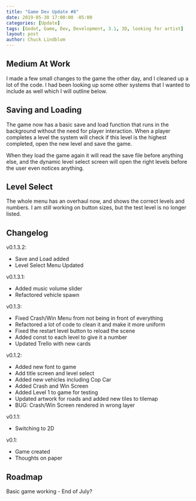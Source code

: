 ```yaml
---
title: "Game Dev Update #8"
date: 2019-05-30 17:00:00 -05:00
categories: [Update]
tags: [Godot, Game, Dev, Development, 3.1, 3D, looking for artist]
layout: post
author: Chuck Lindblom
---
```


## Medium At Work

I made a few small changes to the game the other day, and I cleaned up a lot of the code. I had been looking up some other systems that I wanted to include as well which I will outline below.

## Saving and Loading

The game now has a basic save and load function that runs in the background without the need for player interaction. When a player completes a level the system will check if this level is the highest completed, open the new level and save the game.

When they load the game again it will read the save file before anything else, and the dynamic level select screen will open the right levels before the user even notices anything.

## Level Select

The whole menu has an overhaul now, and shows the correct levels and numbers. I am still working on button sizes, but the test level is no longer listed.

## Changelog
v0.1.3.2:
<ul>
    <li>Save and Load added</li>
    <li>Level Select Menu Updated</li>
</ul>
v0.1.3.1:
<ul>
    <li>Added music volume slider</li>
    <li>Refactored vehicle spawn</li>
</ul>
v0.1.3:
<ul>
    <li>Fixed Crash/Win Menu from not being in front of everything</li>
    <li>Refactored a lot of code to clean it and make it more uniform</li>
    <li>Fixed the restart level button to reload the scene</li>
    <li>Added const to each level to give it a number</li>
    <li>Updated Trello with new cards</li>
</ul>
v0.1.2:
<ul>
    <li>Added new font to game</li>
    <li>Add title screen and level select</li>
    <li>Added new vehicles including Cop Car</li>
    <li>Added Crash and Win Screen</li>
    <li>Added Level 1 to game for testing</li>
    <li>Updated artwork for roads and added new tiles to tilemap</li>
    <li>BUG: Crash/Win Screen rendered in wrong layer</li>
</ul>
v0.1.1:
<ul>
    <li>Switching to 2D</li>
</ul>
v0.1:
<ul>
    <li>Game created</li>
    <li>Thoughts on paper</li>
</ul>

## Roadmap
Basic game working - End of July?